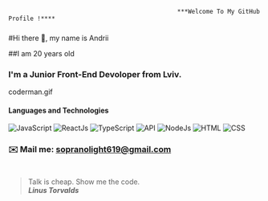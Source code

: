                                                    ***Welcome To My GitHub Profile !****

### 
#Hi there 👋, my name is Andrii

##I am 20 years old
### I'm a Junior Front-End Devoloper from Lviv.
coderman.gif
#### Languages and Technologies 
![JavaScript](https://img.shields.io/badge/-JavaScript-090909?style=for-the-badge&logo=JavaScript)
![ReactJs](https://img.shields.io/badge/-ReactJs-090909?style=for-the-badge&logo=React)
![TypeScript](https://img.shields.io/badge/-TypeScript-090909?style=for-the-badge&logo=TypeScript)
![API](https://img.shields.io/badge/-REST&#032;API-090909?style=for-the-badge)
![NodeJs](https://img.shields.io/badge/-NODEJS-090909?style=for-the-badge)
![HTML](https://img.shields.io/badge/-HTML-090909?style=for-the-badge&logo=html5)
![CSS](https://img.shields.io/badge/-CSS-090909?style=for-the-badge&logo=css3)
### ✉️ Mail me: sopranolight619@gmail.com
#
> Talk is cheap. Show me the code. <br/>
> ***Linus Torvalds***

                                            
